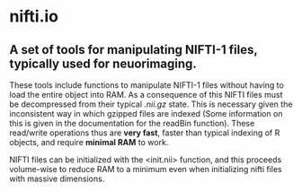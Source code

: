 # nifti.io
## A set of tools for manipulating NIFTI-1 files, typically used for neuorimaging.

These tools include functions to manipulate NIFTI-1 files without having to load the entire object into RAM. As a consequence of this NIFTI files must be decompressed from their typical *.nii.gz* state. This is necessary given the inconsistent way in which gzipped files are indexed (Some information on this is given in the documentation for the readBin function). These read/write operations thus are **very fast**, faster than typical indexing of R objects, and require **minimal RAM** to work.

NIFTI files can be initialized with the <init.nii> function, and this proceeds volume-wise to reduce RAM to a minimum even when initializing nifti files with massive dimensions.

